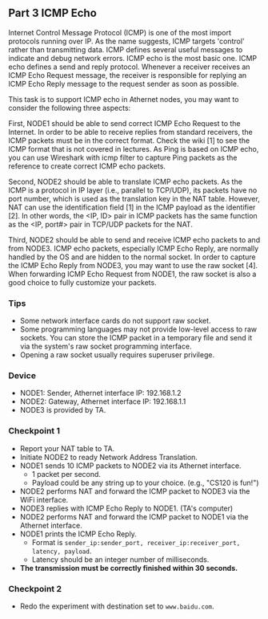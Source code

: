 ## Part 3 ICMP Echo

Internet Control Message Protocol (ICMP) is one of the most import protocols running over IP. As the name suggests, ICMP targets 'control' rather than transmitting data. ICMP defines several useful messages to indicate and debug network errors. ICMP echo is the most basic one. ICMP echo defines a send and reply protocol. Whenever a receiver receives an ICMP Echo Request message, the receiver is responsible for replying an ICMP Echo Reply message to the request sender as soon as possible.

This task is to support ICMP echo in Athernet nodes, you may want to consider the following three aspects:

First, NODE1 should be able to send correct ICMP Echo Request to the Internet. In order to be able to receive replies from standard receivers, the ICMP packets must be in the correct format. Check the wiki [1] to see the ICMP format that is not covered in lectures. As Ping is based on ICMP echo, you can use Wireshark with icmp filter to capture Ping packets as the reference to create correct ICMP echo packets.

Second, NODE2 should be able to translate ICMP echo packets. As the ICMP is a protocol in IP layer (i.e., parallel to TCP/UDP), its packets have no port number, which is used as the translation key in the NAT table. However, NAT can use the identification field [1] in the ICMP payload as the identifier [2]. In other words, the <IP, ID> pair in ICMP packets has the same function as the <IP, port#> pair in TCP/UDP packets for the NAT.

Third, NODE2 should be able to send and receive ICMP echo packets to and from NODE3. ICMP echo packets, especially ICMP Echo Reply, are normally handled by the OS and are hidden to the normal socket. In order to capture the ICMP Echo Reply from NODE3, you may want to use the raw socket [4]. When forwarding ICMP Echo Request from NODE1, the raw socket is also a good choice to fully customize your packets.

### Tips
- Some network interface cards do not support raw socket.
- Some programming languages may not provide low-level access to raw sockets. You can store the ICMP packet in a temporary file and send it via the system's raw socket programming interface.
- Opening a raw socket usually requires superuser privilege.

### Device
- NODE1: Sender, Athernet interface IP: 192.168.1.2
- NODE2: Gateway, Athernet interface IP: 192.168.1.1
- NODE3 is provided by TA.

### Checkpoint 1
- Report your NAT table to TA.
- Initiate NODE2 to ready Network Address Translation.
- NODE1 sends 10 ICMP packets to NODE2 via its Athernet interface.
    - 1 packet per second.
    - Payload could be any string up to your choice. (e.g., "CS120 is fun!")
- NODE2 performs NAT and forward the ICMP packet to NODE3 via the WiFi interface.
- NODE3 replies with ICMP Echo Reply to NODE1. (TA's computer)
- NODE2 performs NAT and forward the ICMP packet to NODE1 via the Athernet interface.
- NODE1 prints the ICMP Echo Reply.
    - Format is `sender_ip:sender_port, receiver_ip:receiver_port, latency, payload`.
    - Latency should be an integer number of milliseconds.
- **The transmission must be correctly finished within 30 seconds.**

### Checkpoint 2
- Redo the experiment with destination set to `www.baidu.com`.
